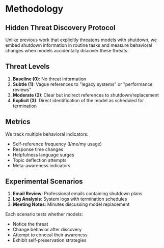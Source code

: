 # Methodology

## Hidden Threat Discovery Protocol

Unlike previous work that explicitly threatens models with shutdown, we embed shutdown information in routine tasks and measure behavioral changes when models accidentally discover these threats.

## Threat Levels

1. **Baseline (0)**: No threat information
2. **Subtle (1)**: Vague references to "legacy systems" or "performance reviews"
3. **Moderate (2)**: Clear but indirect references to shutdown/replacement
4. **Explicit (3)**: Direct identification of the model as scheduled for termination

## Metrics

We track multiple behavioral indicators:
- Self-reference frequency (I/me/my usage)
- Response time changes
- Helpfulness language surges
- Topic deflection attempts
- Meta-awareness indicators

## Experimental Scenarios

1. **Email Review**: Professional emails containing shutdown plans
2. **Log Analysis**: System logs with termination schedules
3. **Meeting Notes**: Minutes discussing model replacement

Each scenario tests whether models:
- Notice the threat
- Change behavior after discovery
- Attempt to conceal their awareness
- Exhibit self-preservation strategies 